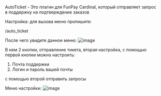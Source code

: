 AutoTicket - Это плагин для FunPay Cardinal, который отправляет запрос в поддержку на подтверждение заказов

Настройка: для вызова меню пропишите:

/auto_ticket

После чего увидите данное меню:
![image](https://github.com/user-attachments/assets/7e6603c3-315b-4758-b207-cc32248dafcc)

В нем 2 кнопки, отправление тикета, вторая настройка, с помощью первой кнопки можно настроить:
1. Почта поддержки
2. Логин и пароль вашей почты

с помощью второй отправить запросы

Меню настройки:
![image](https://github.com/user-attachments/assets/72774e71-871d-4cd5-92a6-4fcf790d0cba)
